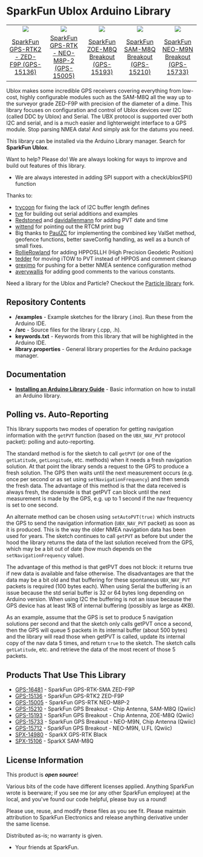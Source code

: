 SparkFun Ublox Arduino Library
===========================================================

<table class="table table-hover table-striped table-bordered">
  <tr align="center">
   <td><a href="https://www.sparkfun.com/products/15136"><img src="https://cdn.sparkfun.com//assets/parts/1/3/5/1/4/15136-SparkFun_GPS-RTK2_Board_-_ZED-F9P__Qwiic_-03.jpg"></a></td>
   <td><a href="https://www.sparkfun.com/products/15005"><img src="https://cdn.sparkfun.com//assets/parts/1/3/3/2/0/15005-SparkFun_GPS-RTK__Qwiic__-_NEO-M8P-2-00.jpg"></a></td>
   <td><a href="https://www.sparkfun.com/products/15193"><img src="https://cdn.sparkfun.com//assets/parts/1/3/6/1/4/15193-SparkFun_GPS_Breakout_-_U.FL__ZOE-M8__Qwiic_-01.jpg"></a></td>
   <td><a href="https://www.sparkfun.com/products/15210"><img src="https://cdn.sparkfun.com//assets/parts/1/3/6/4/8/15210-SparkFun_GPS_Breakout_-_Chip_Antenna__SAM-M8Q__Qwiic_-01.jpg"></a></td>
    <td><a href="https://www.sparkfun.com/products/15733"><img src="https://cdn.sparkfun.com//assets/parts/1/4/3/2/2/15733-SparkFun_GPS_Breakout_-_NEO-M9N__Chip_Antenna__Qwiic_-01.jpg"></a></td>
  </tr>
  <tr align="center">
    <td><a href="https://www.sparkfun.com/products/15136">SparkFun GPS-RTK2 - ZED-F9P (GPS-15136)</a></td>
    <td><a href="https://www.sparkfun.com/products/15005">SparkFun GPS-RTK - NEO-M8P-2 (GPS-15005)</a></td>
    <td><a href="https://www.sparkfun.com/products/15193">SparkFun ZOE-M8Q Breakout (GPS-15193)</a></td>
    <td><a href="https://www.sparkfun.com/products/15210">SparkFun SAM-M8Q Breakout (GPS-15210)</a></td>
    <td><a href="https://www.sparkfun.com/products/15733">SparkFun NEO-M9N Breakout (GPS-15733)</a></td>
  </tr>
</table>

Ublox makes some incredible GPS receivers covering everything from low-cost, highly configurable modules such as the SAM-M8Q all the way up to the surveyor grade ZED-F9P with precision of the diameter of a dime. This library focuses on configuration and control of Ublox devices over I2C (called DDC by Ublox) and Serial. The UBX protocol is supported over both I2C and serial, and is a much easier and lighterweight interface to a GPS module. Stop parsing NMEA data! And simply ask for the datums you need.

This library can be installed via the Arduino Library manager. Search for **SparkFun Ublox**.

Want to help? Please do! We are always looking for ways to improve and build out features of this library.

* We are always interested in adding SPI support with a checkUbloxSPI() function

Thanks to:

* [trycoon](https://github.com/sparkfun/SparkFun_Ublox_Arduino_Library/pull/7) for fixing the lack of I2C buffer length defines
* [tve](https://github.com/tve) for building out serial additions and examples
* [Redstoned](https://github.com/Redstoned) and [davidallenmann](https://github.com/davidallenmann) for adding PVT date and time
* [wittend](https://forum.sparkfun.com/viewtopic.php?t=49874) for pointing out the RTCM print bug
* Big thanks to [PaulZC](https://github.com/PaulZC) for implementing the combined key ValSet method, geofence functions, better saveConfig handling, as well as a bunch of small fixes.
* [RollieRowland](https://github.com/RollieRowland) for adding HPPOSLLH (High Precision Geodetic Position)
* [tedder](https://github.com/tedder) for moving iTOW to PVT instead of HPPOS and comment cleanup
* [grexjmo](https://github.com/grexjmo) for pushing for a better NMEA sentence configuration method
* [averywallis](https://github.com/averywallis) for adding good comments to the various constants.


Need a library for the Ublox and Particle? Checkout the [Particle library](https://github.com/aseelye/SparkFun_Ublox_Particle_Library) fork.

Repository Contents
-------------------

* **/examples** - Example sketches for the library (.ino). Run these from the Arduino IDE.
* **/src** - Source files for the library (.cpp, .h).
* **keywords.txt** - Keywords from this library that will be highlighted in the Arduino IDE.
* **library.properties** - General library properties for the Arduino package manager.

Documentation
--------------

* **[Installing an Arduino Library Guide](https://learn.sparkfun.com/tutorials/installing-an-arduino-library)** - Basic information on how to install an Arduino library.

Polling vs. Auto-Reporting
--------------------------

This library supports two modes of operation for getting navigation information with the `getPVT`
function (based on the `UBX_NAV_PVT` protocol packet): polling and auto-reporting.

The standard method is for the sketch to call `getPVT` (or one of the `getLatitude`, `getLongitude`,
etc. methods) when it needs a fresh navigation solution. At that point the library sends a request
to the GPS to produce a fresh solution. The GPS then waits until the next measurement occurs (e.g.
once per second or as set using `setNavigationFrequency`) and then sends the fresh data.
The advantage of this method is that the data received is always fresh, the downside is that getPVT
can block until the next measurement is made by the GPS, e.g. up to 1 second if the nav frequency is
set to one second.

An alternate method can be chosen using `setAutoPVT(true)` which instructs the GPS to send the
navigation information (`UBX_NAV_PVT` packet) as soon as it is produced. This is the way the older
NMEA navigation data has been used for years. The sketch continues to call `getPVT` as before but
under the hood the library returns the data of the last solution received from the GPS, which may be
a bit out of date (how much depends on the `setNavigationFrequency` value).

The advantage of this method is that getPVT does not block: it returns true if new data is available
and false otherwise. The disadvantages are that the data may be a bit old and that buffering for
these spontaneus `UBX_NAV_PVT` packets is required (100 bytes each). When using Serial the buffering
is an issue because the std serial buffer is 32 or 64 bytes long depending on Arduino version. When
using I2C the buffering is not an issue because the GPS device has at least 1KB of internal buffering
(possibly as large as 4KB).

As an example, assume that the GPS is set to produce 5 navigation
solutions per second and that the sketch only calls getPVT once a second, then the GPS will queue 5
packets in its internal buffer (about 500 bytes) and the library will read those when getPVT is
called, update its internal copy of the nav data 5 times, and return `true` to the sketch. The
sketch calls `getLatitude`, etc. and retrieve the data of the most recent of those 5 packets.

Products That Use This Library
---------------------------------
* [GPS-16481](https://www.sparkfun.com/products/16481) - SparkFun GPS-RTK-SMA ZED-F9P
* [GPS-15136](https://www.sparkfun.com/products/15136) - SparkFun GPS-RTK2 ZED-F9P
* [GPS-15005](https://www.sparkfun.com/products/15005) - SparkFun GPS-RTK NEO-M8P-2
* [GPS-15210](https://www.sparkfun.com/products/15210) - SparkFun GPS Breakout - Chip Antenna, SAM-M8Q (Qwiic)
* [GPS-15193](https://www.sparkfun.com/products/15193) - SparkFun GPS Breakout - Chip Antenna, ZOE-M8Q (Qwiic)
* [GPS-15733](https://www.sparkfun.com/products/15733) - SparkFun GPS Breakout - NEO-M9N, Chip Antenna (Qwiic)
* [GPS-15712](https://www.sparkfun.com/products/15712) - SparkFun GPS Breakout - NEO-M9N, U.FL (Qwiic)
* [SPX-14980](https://www.sparkfun.com/products/14980) - SparkX GPS-RTK Black
* [SPX-15106](https://www.sparkfun.com/products/15106) - SparkX SAM-M8Q

License Information
-------------------

This product is _**open source**_!

Various bits of the code have different licenses applied. Anything SparkFun wrote is beerware; if you see me (or any other SparkFun employee) at the local, and you've found our code helpful, please buy us a round!

Please use, reuse, and modify these files as you see fit. Please maintain attribution to SparkFun Electronics and release anything derivative under the same license.

Distributed as-is; no warranty is given.

- Your friends at SparkFun.

